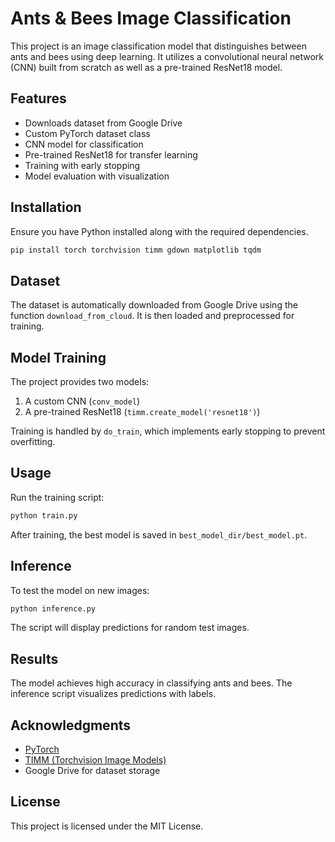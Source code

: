 # Ants & Bees Image Classification

This project is an image classification model that distinguishes between ants and bees using deep learning. It utilizes a convolutional neural network (CNN) built from scratch as well as a pre-trained ResNet18 model.

## Features
- Downloads dataset from Google Drive
- Custom PyTorch dataset class
- CNN model for classification
- Pre-trained ResNet18 for transfer learning
- Training with early stopping
- Model evaluation with visualization

## Installation
Ensure you have Python installed along with the required dependencies.

```bash
pip install torch torchvision timm gdown matplotlib tqdm
```

## Dataset
The dataset is automatically downloaded from Google Drive using the function `download_from_cloud`. It is then loaded and preprocessed for training.

## Model Training
The project provides two models:
1. A custom CNN (`conv_model`)
2. A pre-trained ResNet18 (`timm.create_model('resnet18')`)

Training is handled by `do_train`, which implements early stopping to prevent overfitting.

## Usage
Run the training script:

```python
python train.py
```

After training, the best model is saved in `best_model_dir/best_model.pt`.

## Inference
To test the model on new images:

```python
python inference.py
```

The script will display predictions for random test images.

## Results
The model achieves high accuracy in classifying ants and bees. The inference script visualizes predictions with labels.

## Acknowledgments
- [PyTorch](https://pytorch.org/)
- [TIMM (Torchvision Image Models)](https://github.com/rwightman/pytorch-image-models)
- Google Drive for dataset storage

## License
This project is licensed under the MIT License.


